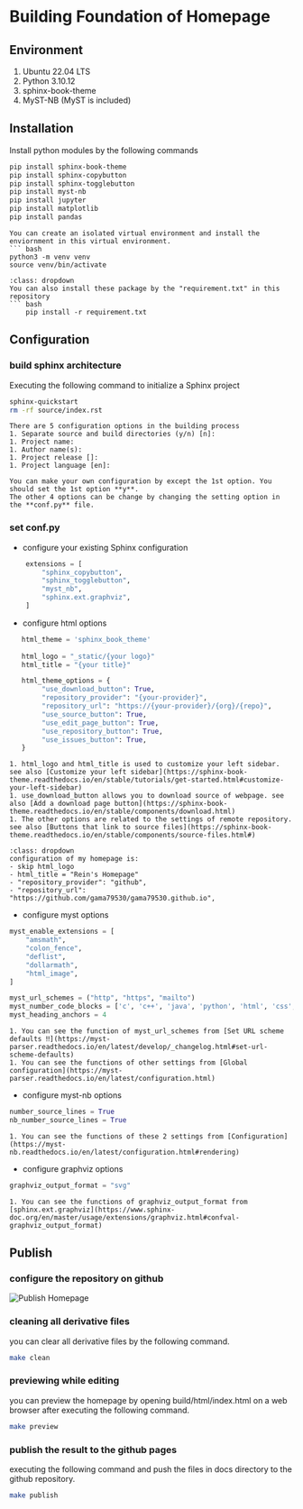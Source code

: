 # Building Foundation of Homepage 

## Environment
1. Ubuntu 22.04 LTS
1. Python 3.10.12
1. sphinx-book-theme
1. MyST-NB (MyST is included)

## Installation
Install python modules by the following commands

``` bash
pip install sphinx-book-theme
pip install sphinx-copybutton
pip install sphinx-togglebutton
pip install myst-nb
pip install jupyter
pip install matplotlib
pip install pandas
```
```{note}
You can create an isolated virtual environment and install the enviornment in this virtual environment.
``` bash
python3 -m venv venv
source venv/bin/activate
```
```{tip}
:class: dropdown
You can also install these package by the "requirement.txt" in this repository  
``` bash
    pip install -r requirement.txt
```

## Configuration
### build sphinx architecture
Executing the following command to initialize a Sphinx project
```bash
sphinx-quickstart
rm -rf source/index.rst
```
```{caution}
There are 5 configuration options in the building process  
1. Separate source and build directories (y/n) [n]:
1. Project name:
1. Author name(s):
1. Project release []:
1. Project language [en]:

You can make your own configuration by except the 1st option. You should set the 1st option **y**.
The other 4 options can be change by changing the setting option in the **conf.py** file.
```

### set **conf.py**
- configure your existing Sphinx configuration
``` python
    extensions = [
        "sphinx_copybutton",
        "sphinx_togglebutton",
        "myst_nb",
        "sphinx.ext.graphviz", 
    ]
```

- configure html options
``` python
   html_theme = 'sphinx_book_theme'
   
   html_logo = "_static/{your logo}"
   html_title = "{your title}"

   html_theme_options = {
        "use_download_button": True,
        "repository_provider": "{your-provider}",
        "repository_url": "https://{your-provider}/{org}/{repo}",
        "use_source_button": True,
        "use_edit_page_button": True,
        "use_repository_button": True,
        "use_issues_button": True,
   }
```
```{note}
1. html_logo and html_title is used to customize your left sidebar. see also [Customize your left sidebar](https://sphinx-book-theme.readthedocs.io/en/stable/tutorials/get-started.html#customize-your-left-sidebar)
1. use_download_button allows you to download source of webpage. see also [Add a download page button](https://sphinx-book-theme.readthedocs.io/en/stable/components/download.html)
1. The other options are related to the settings of remote repository. see also [Buttons that link to source files](https://sphinx-book-theme.readthedocs.io/en/stable/components/source-files.html#)
```
```{tip}
:class: dropdown
configuration of my homepage is:  
- skip html_logo
- html_title = "Rein's Homepage"
- "repository_provider": "github",
- "repository_url": "https://github.com/gama79530/gama79530.github.io",
```

- configure myst options
```python
myst_enable_extensions = [
    "amsmath",
    "colon_fence",
    "deflist",
    "dollarmath",
    "html_image",
]

myst_url_schemes = ("http", "https", "mailto")
myst_number_code_blocks = ['c', 'c++', 'java', 'python', 'html', 'css', 'javascript', 'bash']
myst_heading_anchors = 4
```
```{note}
1. You can see the function of myst_url_schemes from [Set URL scheme defaults ‼️](https://myst-parser.readthedocs.io/en/latest/develop/_changelog.html#set-url-scheme-defaults)
1. You can see the functions of other settings from [Global configuration](https://myst-parser.readthedocs.io/en/latest/configuration.html)
```

- configure myst-nb options
```python
number_source_lines = True
nb_number_source_lines = True
```
```{note}
1. You can see the functions of these 2 settings from [Configuration](https://myst-nb.readthedocs.io/en/latest/configuration.html#rendering)
```

- configure graphviz options
```python
graphviz_output_format = "svg"
```
```{note}
1. You can see the functions of graphviz_output_format from [sphinx.ext.graphviz](https://www.sphinx-doc.org/en/master/usage/extensions/graphviz.html#confval-graphviz_output_format)
```

## Publish
### configure the repository on github
![Publish Homepage](../../_static/publish_website.png)

### cleaning all derivative files
you can clear all derivative files by the following command.
```bash
make clean
```

### previewing while editing
you can preview the homepage by opening build/html/index.html on a web browser after executing the following command.
```bash
make preview
```

### publish the result to the github pages
executing the following command and push the files in docs directory to the github repository.
```bash
make publish
```